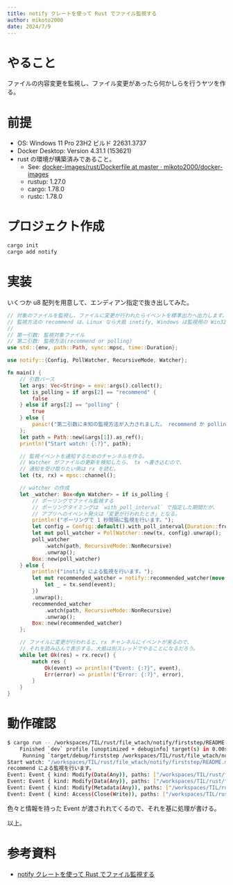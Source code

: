 ```yaml
---
title: notify クレートを使って Rust でファイル監視する
author: mikoto2000
date: 2024/7/9
---
```


# やること

ファイルの内容変更を監視し、ファイル変更があったら何かしらを行うヤツを作る。


# 前提

- OS: Windows 11 Pro 23H2 ビルド 22631.3737
- Docker Desktop: Version 4.31.1 (153621)
- rust の環境が構築済みであること。
    - See: [docker-images/rust/Dockerfile at master · mikoto2000/docker-images](https://github.com/mikoto2000/docker-images/blob/master/rust/Dockerfile)
    - rustup: 1.27.0
    - cargo: 1.78.0
    - rustc: 1.78.0


# プロジェクト作成

```sh
cargo init
cargo add notify
```

# 実装

いくつか u8 配列を用意して、エンディアン指定で抜き出してみた。

```rs
// 対象のファイルを監視し、ファイルに変更が行われたらイベントを標準出力へ出力します。
// 監視方法の recommend は、Linux なら大抵 inotify, Windows は監視用の Win32 API を利用するらしい。
//
// 第一引数: 監視対象ファイル
// 第二引数: 監視方法(recommend or polling)
use std::{env, path::Path, sync::mpsc, time::Duration};

use notify::{Config, PollWatcher, RecursiveMode, Watcher};

fn main() {
    // 引数パース
    let args: Vec<String> = env::args().collect();
    let is_polling = if args[2] == "recommend" {
        false
    } else if args[2] == "polling" {
        true
    } else {
        panic!("第二引数に未知の監視方法が入力されました。 recommend か polling を入力してください。");
    };
    let path = Path::new(&args[1]).as_ref();
    println!("Start watch: {:?}", path);

    // 監視イベントを通知するためのチャンネルを作る。
    // Watcher がファイルの更新を検知したら、 tx へ書き込むので、
    // 通知を受け取りたい側は rx を読む。
    let (tx, rx) = mpsc::channel();

    // watcher の作成
    let _watcher: Box<dyn Watcher> = if is_polling {
        // ポーリングでファイル監視する
        // ポーリングタイミングは `with_poll_interval` で指定した期間だが、
        // アプリへのイベント発火は「変更が行われたとき」となる。
        println!("ポーリングで 1 秒間隔に監視を行います。");
        let config = Config::default().with_poll_interval(Duration::from_secs(1));
        let mut poll_watcher = PollWatcher::new(tx, config).unwrap();
        poll_watcher
            .watch(path, RecursiveMode::NonRecursive)
            .unwrap();
        Box::new(poll_watcher)
    } else {
        println!("inotify による監視を行います。");
        let mut recommended_watcher = notify::recommended_watcher(move |event| {
            let _ = tx.send(event);
        })
        .unwrap();
        recommended_watcher
            .watch(path, RecursiveMode::NonRecursive)
            .unwrap();
        Box::new(recommended_watcher)
    };

    // ファイルに変更が行われると、rx チャンネルにイベントが来るので、
    // それを読み込んで表示する。大抵は別スレッドでやることになるだろう。
    while let Ok(res) = rx.recv() {
        match res {
            Ok(event) => println!("Event: {:?}", event),
            Err(error) => println!("Error: {:?}", error),
        }
    }
}
```


# 動作確認

```sh
$ cargo run -- /workspaces/TIL/rust/file_wtach/notify/firststep/README.md recommend
    Finished `dev` profile [unoptimized + debuginfo] target(s) in 0.00s
     Running `target/debug/firststep /workspaces/TIL/rust/file_wtach/notify/firststep/README.md recommend`
Start watch: "/workspaces/TIL/rust/file_wtach/notify/firststep/README.md"
recommend による監視を行います。
Event: Event { kind: Modify(Data(Any)), paths: ["/workspaces/TIL/rust/file_wtach/notify/firststep/README.md"], attr:tracker: None, attr:flag: None, attr:info: None, attr:source: None }
Event: Event { kind: Modify(Data(Any)), paths: ["/workspaces/TIL/rust/file_wtach/notify/firststep/README.md"], attr:tracker: None, attr:flag: None, attr:info: None, attr:source: None }
Event: Event { kind: Modify(Metadata(Any)), paths: ["/workspaces/TIL/rust/file_wtach/notify/firststep/README.md"], attr:tracker: None, attr:flag: None, attr:info: None, attr:source: None }
Event: Event { kind: Access(Close(Write)), paths: ["/workspaces/TIL/rust/file_wtach/notify/firststep/README.md"], attr:tracker: None, attr:flag: None, attr:info: None, attr:source: None }
```

色々と情報を持った Event が渡されれてくるので、それを基に処理が書ける。

以上。


# 参考資料

- [notify クレートを使って Rust でファイル監視する](https://github.com/mikoto2000/TIL/tree/master/rust/file_watch/notify/firststep)

